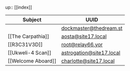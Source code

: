 ---
---
up:: [[index]]

| Subject            | UUID                     |
| ------------------ | ------------------------ |
|                    | dockmaster@thedream.st                         |
| [[The Carpathia]]  | aosta@site17.local       |
| [[R3C31V3D]]       | root@relay66.yor         |
| [[Ukweli-4 Scan]]  | astrogation@site17.local |
| [[Welcome Aboard]] | charlotte@site17.local   |
